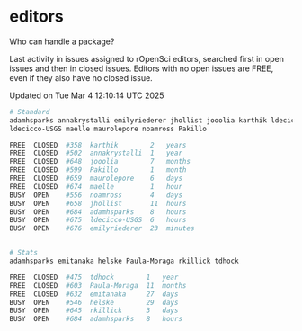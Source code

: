 # editors

Who can handle a package?

Last activity in issues assigned to rOpenSci editors, searched first in open
issues and then in closed issues. Editors with no open issues are FREE, even if
they also have no closed issue.


Updated on Tue Mar 4 12:10:14 UTC 2025

```bash
# Standard
adamhsparks annakrystalli emilyriederer jhollist jooolia karthik ldecicco
ldecicco-USGS maelle maurolepore noamross Pakillo

FREE  CLOSED  #358  karthik        2   years
FREE  CLOSED  #502  annakrystalli  1   year
FREE  CLOSED  #648  jooolia        7   months
FREE  CLOSED  #599  Pakillo        1   month
FREE  CLOSED  #659  maurolepore    6   days
FREE  CLOSED  #674  maelle         1   hour
BUSY  OPEN    #556  noamross       4   days
BUSY  OPEN    #658  jhollist       11  hours
BUSY  OPEN    #684  adamhsparks    8   hours
BUSY  OPEN    #675  ldecicco-USGS  6   hours
BUSY  OPEN    #676  emilyriederer  23  minutes


# Stats
adamhsparks emitanaka helske Paula-Moraga rkillick tdhock

FREE  CLOSED  #475  tdhock        1   year
FREE  CLOSED  #603  Paula-Moraga  11  months
FREE  CLOSED  #632  emitanaka     27  days
BUSY  OPEN    #546  helske        29  days
BUSY  OPEN    #645  rkillick      3   days
BUSY  OPEN    #684  adamhsparks   8   hours
```
